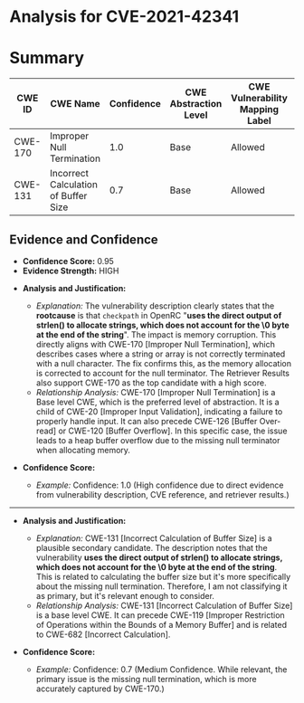 # Analysis for CVE-2021-42341

# Summary
| CWE ID | CWE Name | Confidence | CWE Abstraction Level | CWE Vulnerability Mapping Label | CWE-Vulnerability Mapping Notes |
|---|---|---|---|---|---|
| CWE-170 | Improper Null Termination | 1.0 | Base | Allowed | Primary CWE |
| CWE-131 | Incorrect Calculation of Buffer Size | 0.7 | Base | Allowed | Secondary Candidate |

## Evidence and Confidence

*   **Confidence Score:** 0.95
*   **Evidence Strength:** HIGH

- **Analysis and Justification:**  
  - *Explanation:* The vulnerability description clearly states that the **rootcause** is that `checkpath` in OpenRC "**uses the direct output of strlen() to allocate strings, which does not account for the \0 byte at the end of the string**". The impact is memory corruption. This directly aligns with CWE-170 [Improper Null Termination], which describes cases where a string or array is not correctly terminated with a null character. The fix confirms this, as the memory allocation is corrected to account for the null terminator. The Retriever Results also support CWE-170 as the top candidate with a high score.
  - *Relationship Analysis:* CWE-170 [Improper Null Termination] is a Base level CWE, which is the preferred level of abstraction. It is a child of CWE-20 [Improper Input Validation], indicating a failure to properly handle input. It can also precede CWE-126 [Buffer Over-read] or CWE-120 [Buffer Overflow]. In this specific case, the issue leads to a heap buffer overflow due to the missing null terminator when allocating memory.

- **Confidence Score:**  
  - *Example:* Confidence: 1.0 (High confidence due to direct evidence from vulnerability description, CVE reference, and retriever results.)

---

- **Analysis and Justification:**  
  - *Explanation:* CWE-131 [Incorrect Calculation of Buffer Size] is a plausible secondary candidate. The description notes that the vulnerability **uses the direct output of strlen() to allocate strings, which does not account for the \0 byte at the end of the string**. This is related to calculating the buffer size but it's more specifically about the missing null termination. Therefore, I am not classifying it as primary, but it's relevant enough to consider.
  - *Relationship Analysis:* CWE-131 [Incorrect Calculation of Buffer Size] is a base level CWE. It can precede CWE-119 [Improper Restriction of Operations within the Bounds of a Memory Buffer] and is related to CWE-682 [Incorrect Calculation].

- **Confidence Score:**  
  - *Example:* Confidence: 0.7 (Medium Confidence. While relevant, the primary issue is the missing null termination, which is more accurately captured by CWE-170.)